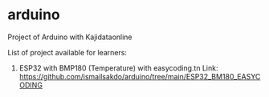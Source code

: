# arduino
Project of Arduino with Kajidataonline

List of project available for learners:
1) ESP32 with BMP180 (Temperature) with easycoding.tn Link: https://github.com/ismailsakdo/arduino/tree/main/ESP32_BM180_EASYCODING
